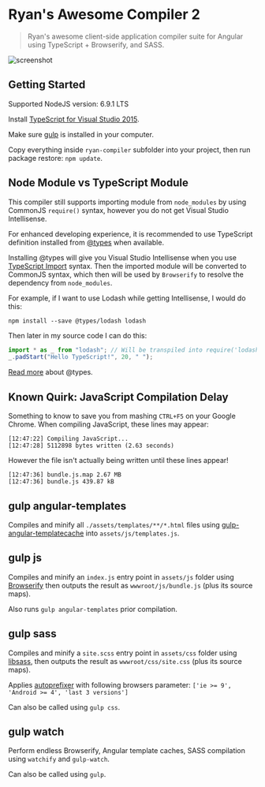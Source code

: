 # Ryan's Awesome Compiler 2

> Ryan's awesome client-side application compiler suite for Angular using TypeScript + Browserify, and SASS.

![screenshot](https://raw.githubusercontent.com/ryanelian/ryan-compiler/master/screenshot.png)

## Getting Started

Supported NodeJS version: 6.9.1 LTS

Install [TypeScript for Visual Studio 2015](https://www.microsoft.com/en-us/download/details.aspx?id=48593).

Make sure [gulp](https://www.npmjs.com/package/gulp) is installed in your computer.

Copy everything inside `ryan-compiler` subfolder into your project, then run package restore: `npm update`.

## Node Module vs TypeScript Module

This compiler still supports importing module from `node_modules` by using CommonJS `require()` syntax, however you do not get Visual Studio Intellisense.

For enhanced developing experience, it is recommended to use TypeScript definition installed from [@types](http://microsoft.github.io/TypeSearch/) when available.

Installing @types will give you Visual Studio Intellisense when you use [TypeScript Import](https://www.typescriptlang.org/docs/handbook/modules.html) syntax. Then the imported module will be converted to CommonJS syntax, which then will be used by `Browserify` to resolve the dependency from `node_modules`.

For example, if I want to use Lodash while getting Intellisense, I would do this:

`npm install --save @types/lodash lodash`

Then later in my source code I can do this:

```typescript
import * as _ from "lodash"; // Will be transpiled into require('lodash') and then resolved.
_.padStart("Hello TypeScript!", 20, " ");
```

[Read more](https://blogs.msdn.microsoft.com/typescript/2016/06/15/the-future-of-declaration-files/) about @types.

## Known Quirk: JavaScript Compilation Delay

Something to know to save you from mashing `CTRL+F5` on your Google Chrome. When compiling JavaScript, these lines may appear:

```
[12:47:22] Compiling JavaScript...
[12:47:28] 5112898 bytes written (2.63 seconds)
```

However the file isn't actually being written until these lines appear!

```
[12:47:36] bundle.js.map 2.67 MB
[12:47:36] bundle.js 439.87 kB
```

## gulp angular-templates

Compiles and minify all `./assets/templates/**/*.html` files using [gulp-angular-templatecache](https://github.com/miickel/gulp-angular-templatecache) into `assets/js/templates.js`.

## gulp js

Compiles and minify an `index.js` entry point in `assets/js` folder using [Browserify](https://github.com/substack/node-browserify) then outputs the result as `wwwroot/js/bundle.js` (plus its source maps).

Also runs `gulp angular-templates` prior compilation.

## gulp sass

Compiles and minify a `site.scss` entry point in `assets/css` folder using [libsass](https://github.com/sass/libsass), then outputs the result as `wwwroot/css/site.css` (plus its source maps).

Applies [autoprefixer](https://github.com/postcss/autoprefixer) with following browsers parameter: `['ie >= 9', 'Android >= 4', 'last 3 versions']`

Can also be called using `gulp css`.

## gulp watch

Perform endless Browserify, Angular template caches, SASS compilation using `watchify` and `gulp-watch`.

Can also be called using `gulp`.
